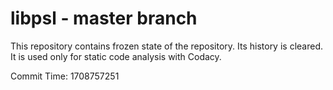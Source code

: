 # libpsl - master branch

This repository contains frozen state of the repository.
Its history is cleared. It is used only for static code
analysis with Codacy.

Commit Time: 1708757251